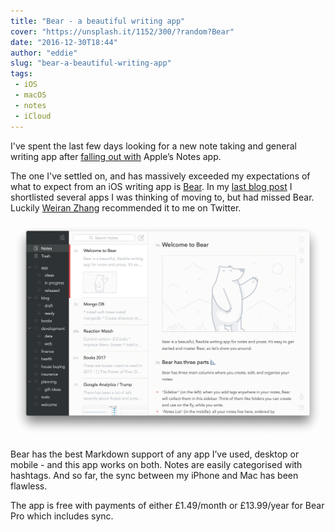 ```yaml
---
title: "Bear - a beautiful writing app"
cover: "https://unsplash.it/1152/300/?random?Bear"
date: "2016-12-30T18:44"
author: "eddie"
slug: "bear-a-beautiful-writing-app"
tags:
 - iOS
 - macOS
 - notes
 - iCloud
---
```

I've spent the last few days looking for a new note taking and general writing app after [falling out with](http://eddielee.me/notes-woes/) Apple’s Notes app.

The one I've settled on, and has massively exceeded my expectations of what to expect from an iOS writing app is [Bear](http://www.bear-writer.com). In my [last blog post](http://eddielee.me/new-notes-app/) I shortlisted several apps I was thinking of moving to, but had missed Bear. Luckily [Weiran Zhang](https://twitter.com/weiran/status/813909062135869440) recommended it to me on Twitter.

![Bear - a beautiful writing app](/images/bear.png)

Bear has the best Markdown support of any app I’ve used, desktop or mobile - and this app works on both. Notes are easily categorised with hashtags. And so far, the sync between my iPhone and Mac has been flawless.

The app is free with payments of either £1.49/month or £13.99/year for Bear Pro which includes sync.
